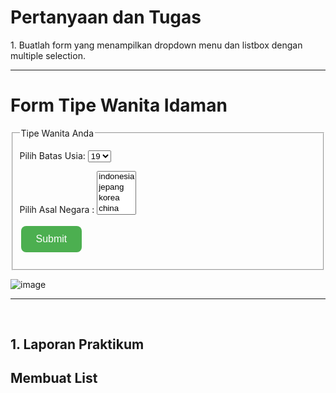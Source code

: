 <h1>Pertanyaan dan Tugas</h1>
1. Buatlah form yang menampilkan dropdown menu dan listbox dengan multiple selection.
<hr>
<!DOCTYPE html>
<html lang="en">
<head>
    <meta charset="UTF-8">
    <meta name="viewport" content="width=device-width, initial-scale=1.0">
    <title>Membuat Form dengan Dropdown Menu dan Listbox</title>
</head>
<body>
    <h1>Form Tipe Wanita Idaman</h1>
    <form action="proses.php" method="post">
        <fieldset>
            <legend>Tipe Wanita Anda</legend>
            <p>
                <label for="usia">Pilih Batas Usia:</label>
                <select id="usia" name="usia">
                    <option value="19">19</option>
                    <option value="20">20</option>
                    <option value="21">21</option>
                    <option value="22">22</option>
                    <option value="23">23</option>
                    <option value="24">24</option>
                    <option value="25">25</option>
                    <option value="26">26</option>
                    <option value="27">27</option>
                    <option value="28">28</option>
                    <option value="29">29</option>
                    <option value="30">30</option>
                </select>
            </p>
            <p>
                <label for="negara">Pilih Asal Negara :</label>
                <select id="negara" name="negara[]" multiple size="4">
                    <option value="indonesia">indonesia</option>
                    <option value="jepang">jepang</option>
                    <option value="korea">korea</option>
                    <option value="china">china</option>
                    <option value="rusia">rusia</option>
                    <option value="arab">arab</option>
                    <option value="thailand">thailand</option>
                </select>
            </p>
            <p><input type="submit" value="Submit"></p>
        </fieldset>
    </form>
    <style>
        input[type="submit"] {
            background-color: #4CAF50; 
            border: none;
            color: white;
            padding: 12px 24px;
            text-align: center;
            text-decoration: none;
            display: inline-block;
            font-size: 16px;
            margin: 4px 2px;
            cursor: pointer;
            border-radius: 8px;
            transition: background-color 0.3s ease;
        }
        input[type="submit"]:hover {
            background-color: #45a049;
        }
    </style>

</body>
</html>

![image](https://github.com/user-attachments/assets/34d294cf-d9a2-4f8c-818c-ca672eef8ca2)

<hr>
<br>
<h2>1. Laporan Praktikum</h2>
<h2>Membuat List</h2>

